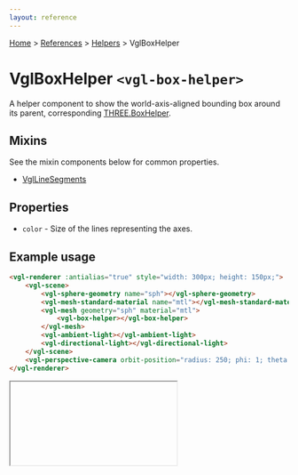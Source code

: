 ```yaml
---
layout: reference
---
```

[Home](..) &gt; [References](.) &gt; [Helpers](.#helpers) &gt; VglBoxHelper
# VglBoxHelper `<vgl-box-helper>`
A helper component to show the world-axis-aligned bounding box around its parent, corresponding [THREE.BoxHelper](https://threejs.org/docs/index.html#api/helpers/BoxHelper).
## Mixins
See the mixin components below for common properties.
* [VglLineSegments](vgl-line-segments)

## Properties
* `color` - Size of the lines representing the axes.

## Example usage
```html
<vgl-renderer :antialias="true" style="width: 300px; height: 150px;">
    <vgl-scene>
        <vgl-sphere-geometry name="sph"></vgl-sphere-geometry>
        <vgl-mesh-standard-material name="mtl"></vgl-mesh-standard-material>
        <vgl-mesh geometry="sph" material="mtl">
            <vgl-box-helper></vgl-box-helper>
        </vgl-mesh>
        <vgl-ambient-light></vgl-ambient-light>
        <vgl-directional-light></vgl-directional-light>
    </vgl-scene>
    <vgl-perspective-camera orbit-position="radius: 250; phi: 1; theta: 0.5;"></vgl-perspective-camera>
</vgl-renderer>
```
<div class="vgl-example"><iframe class="vgl-example__content" srcdoc="
    <style>
        body {
            margin: 0;
            overflow: hidden;
        }
        .vgl-canvas {
            height: 100vh;
        }
    </style>
    <vgl-renderer :antialias='true' class='vgl-canvas'>
        <vgl-scene>
            <vgl-sphere-geometry name='sph'></vgl-sphere-geometry>
            <vgl-mesh-standard-material name='mtl'></vgl-mesh-standard-material>
            <vgl-mesh geometry='sph' material='mtl'>
                <vgl-box-helper></vgl-box-helper>
            </vgl-mesh>
            <vgl-ambient-light></vgl-ambient-light>
            <vgl-directional-light></vgl-directional-light>
        </vgl-scene>
        <vgl-perspective-camera orbit-position='radius: 250; phi: 1; theta: 0.5;'></vgl-perspective-camera>
    </vgl-renderer>
    <script src='https://unpkg.com/vue/dist/vue.min.js'></script>
    <script src='https://unpkg.com/three/build/three.min.js'></script>
    <script src='../js/vue-gl.js'></script>
    <script>
        Object.keys(VueGL).forEach(function(name) {
            Vue.component(name, VueGL[name]);
        });
        const vm = new Vue({
            el: '.vgl-canvas'
        });
    </script>
"></iframe></div>
<script src="https://unpkg.com/srcdoc-polyfill@1.0.0/srcdoc-polyfill.min.js"></script>
